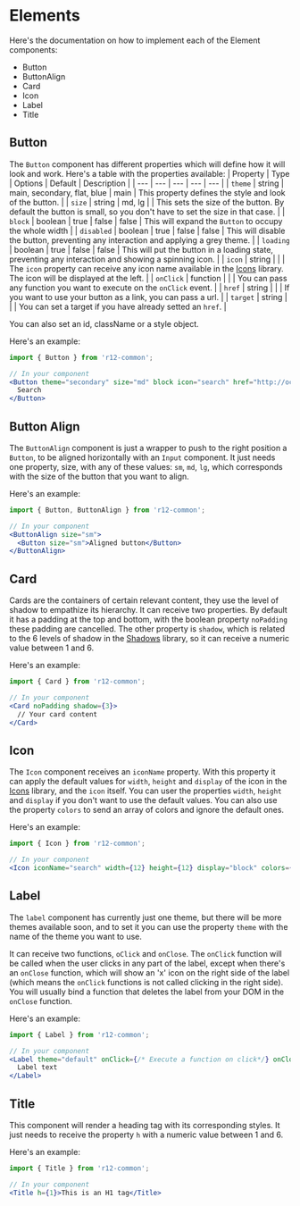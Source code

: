# Elements
Here's the documentation on how to implement each of the Element components:

- Button
- ButtonAlign
- Card
- Icon
- Label
- Title

## Button

The `Button` component has different properties which will define how it will look and work.
Here's a table with the properties available:
| Property  | Type  | Options  | Default  | Description  |
| --- | --- | --- | --- | --- |
| `theme`  | string  | main, secondary, flat, blue  | main  | This property defines the style and look of the button.  |
| `size`  | string  | md, lg  |   | This sets the size of the button. By default the button is small, so you don't have to set the size in that case.  |
| `block`  | boolean  | true \| false  | false  | This will expand the `Button` to occupy the whole width  |
| `disabled`  | boolean  | true \| false  | false  | This will disable the button, preventing any interaction and applying a grey theme.  |
| `loading`  | boolean  | true \| false  | false  | This will put the button in a loading state, preventing any interaction and showing a spinning icon.  |
| `icon`  | string  |   |   | The `icon` property can receive any icon name available in the [Icons](./Subatomic.md#Icons) library. The icon will be displayed at the left.  |
| `onClick`  | function  |   |   | You can pass any function you want to execute on the `onClick` event.  |
| `href`  | string  |   |   | If you want to use your button as a link, you can pass a url.  |
| `target`  | string  |   |   | You can set a target if you have already setted an `href`.  |

You can also set an id, className or a style object.

Here's an example:
```jsx
import { Button } from 'r12-common';

// In your component
<Button theme="secondary" size="md" block icon="search" href="http://occ.com.mx">
  Search
</Button>
```

## Button Align
The `ButtonAlign` component is just a wrapper to push to the right position a `Button`, to be aligned horizontally with an `Input` component. It just needs one property, size, with any of these values: `sm`, `md`, `lg`, which corresponds with the size of the button that you want to align.

Here's an example:
```jsx
import { Button, ButtonAlign } from 'r12-common';

// In your component
<ButtonAlign size="sm">
  <Button size="sm">Aligned button</Button>
</ButtonAlign>
```

## Card
Cards are the containers of certain relevant content, they use the level of shadow to empathize its hierarchy. It can receive two properties. By default it has a padding at the top and bottom, with the boolean property `noPadding` these padding are cancelled. The other property is `shadow`, which is related to the 6 levels of shadow in the [Shadows]() library, so it can receive a numeric value between 1 and 6.

Here's an example:
```jsx
import { Card } from 'r12-common';

// In your component
<Card noPadding shadow={3}>
  // Your card content
</Card>
```

## Icon
The `Icon` component receives an `iconName` property. With this property it can apply the default values for `width`, `height` and `display` of the icon in the [Icons]() library, and the `icon` itself. You can user the properties `width`, `height` and `display` if you don't want to use the default values. You can also use the property `colors` to send an array of colors and ignore the default ones.

Here's an example:
```jsx
import { Icon } from 'r12-common';

// In your component
<Icon iconName="search" width={12} height={12} display="block" colors={['#242424']} />
```

## Label
The `label` component has currently just one theme, but there will be more themes available soon, and to set it you can use the property `theme` with the name of the theme you want to use.

It can receive two functions, `oClick` and `onClose`. The `onClick` function will be called when the user clicks in any part of the label, except when there's an `onClose` function, which will show an 'x' icon on the right side of the label (which means the `onClick` functions is not called clicking in the right side). You will usually bind a function that deletes the label from your DOM in the `onClose` function.

Here's an example:
```jsx
import { Label } from 'r12-common';

// In your component
<Label theme="default" onClick={/* Execute a function on click*/} onClose={/* Execute a function when clicking the 'x' icon */}>
  Label text
</Label>
```

## Title
This component will render a heading tag with its corresponding styles. It just needs to receive the property `h` with a numeric value between 1 and 6.

Here's an example:
```jsx
import { Title } from 'r12-common';

// In your component
<Title h={1}>This is an H1 tag</Title>
```
